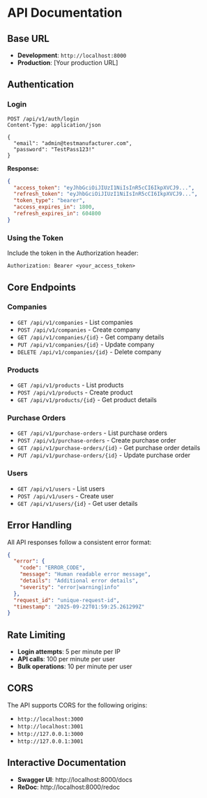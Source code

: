 # API Documentation

## Base URL
- **Development**: `http://localhost:8000`
- **Production**: [Your production URL]

## Authentication

### Login
```http
POST /api/v1/auth/login
Content-Type: application/json

{
  "email": "admin@testmanufacturer.com",
  "password": "TestPass123!"
}
```

**Response:**
```json
{
  "access_token": "eyJhbGciOiJIUzI1NiIsInR5cCI6IkpXVCJ9...",
  "refresh_token": "eyJhbGciOiJIUzI1NiIsInR5cCI6IkpXVCJ9...",
  "token_type": "bearer",
  "access_expires_in": 1800,
  "refresh_expires_in": 604800
}
```

### Using the Token
Include the token in the Authorization header:
```http
Authorization: Bearer <your_access_token>
```

## Core Endpoints

### Companies
- `GET /api/v1/companies` - List companies
- `POST /api/v1/companies` - Create company
- `GET /api/v1/companies/{id}` - Get company details
- `PUT /api/v1/companies/{id}` - Update company
- `DELETE /api/v1/companies/{id}` - Delete company

### Products
- `GET /api/v1/products` - List products
- `POST /api/v1/products` - Create product
- `GET /api/v1/products/{id}` - Get product details

### Purchase Orders
- `GET /api/v1/purchase-orders` - List purchase orders
- `POST /api/v1/purchase-orders` - Create purchase order
- `GET /api/v1/purchase-orders/{id}` - Get purchase order details
- `PUT /api/v1/purchase-orders/{id}` - Update purchase order

### Users
- `GET /api/v1/users` - List users
- `POST /api/v1/users` - Create user
- `GET /api/v1/users/{id}` - Get user details

## Error Handling

All API responses follow a consistent error format:

```json
{
  "error": {
    "code": "ERROR_CODE",
    "message": "Human readable error message",
    "details": "Additional error details",
    "severity": "error|warning|info"
  },
  "request_id": "unique-request-id",
  "timestamp": "2025-09-22T01:59:25.261299Z"
}
```

## Rate Limiting

- **Login attempts**: 5 per minute per IP
- **API calls**: 100 per minute per user
- **Bulk operations**: 10 per minute per user

## CORS

The API supports CORS for the following origins:
- `http://localhost:3000`
- `http://localhost:3001`
- `http://127.0.0.1:3000`
- `http://127.0.0.1:3001`

## Interactive Documentation

- **Swagger UI**: http://localhost:8000/docs
- **ReDoc**: http://localhost:8000/redoc



